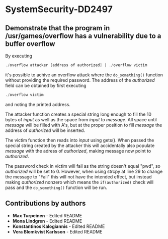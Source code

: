 # SystemSecurity-DD2497
## Demonstrate that the program in /usr/games/overflow has a vulnerability due to a buffer overflow

By executing
``` c
./overflow attacker [address of authorized] | ./overflow victim
```
it's possible to achive an overflow attack where the `do_something()` function without providing the required password. The address of the *authorized* field can be obtained by first executing
``` c
./overflow victim
```
and noting the printed address.

The attacker function creates a special string long enough to fill the 10 bytes of *input* as well as the space from *input* to *message*. All space until *message* will be filled with A's, but at the proper position to fill *message* the address of *authorized* will be inserted.

The victim function then reads into *input* using gets(). When passed the special string created by the attacker this will accidentally also populate *message* with the adress of *authorized*, making message now point to *authorized*.

The password check in victim will fail as the string doesn't equal "pwd", so *authorized* will be set to 0. However, when using strcpy at line 29 to change the message to "Fail" this will not have the intended effect, but instead making *authorized* nonzero which means the `if(authorized)` check will pass and the `do_something()` function will be run.



## Contributions by authors
 * **Max Turpeinen** - Edited README
 * **Mona Lindgren** - Edited README
 * **Konstantinos Kalogiannis** - Edited README 
 * **Vera Blomkvist Karlsson** - Edited README
